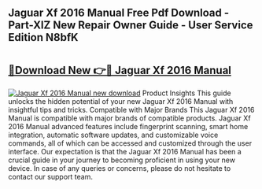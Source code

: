 ## Jaguar Xf 2016 Manual Free Pdf Download - Part-XlZ New Repair Owner Guide - User Service Edition N8bfK

# <h2><a href="http://cf1198.oget.top/?id=Jaguar+Xf+2016+Manual">🔗Download New 👉🔴 Jaguar Xf 2016 Manual</a></h2>

[![Jaguar Xf 2016 Manual new download](https://i.imgur.com/5g1atiW.png)](http://cf1198.oget.top/?id=Jaguar+Xf+2016+Manual)
Product Insights This guide unlocks the hidden potential of your new Jaguar Xf 2016 Manual with insightful tips and tricks. Compatible with Major Brands This Jaguar Xf 2016 Manual is compatible with major brands of compatible products. Jaguar Xf 2016 Manual advanced features include fingerprint scanning, smart home integration, automatic software updates, and customizable voice commands, all of which can be accessed and customized through the user interface. Our expectation is that the Jaguar Xf 2016 Manual has been a crucial guide in your journey to becoming proficient in using your new device. In case of any queries or concerns, please do not hesitate to contact our support team.
